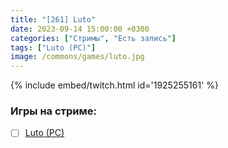```yaml
---
title: "[261] Luto"
date: 2023-09-14 15:00:00 +0300
categories: ["Стримы", "Есть запись"]
tags: ["Luto (PC)"]
image: /commons/games/luto.jpg
---
```


{% include embed/twitch.html id='1925255161' %}

### Игры на стриме:
+ [ ] [Luto (PC)](/tags/luto-pc)
